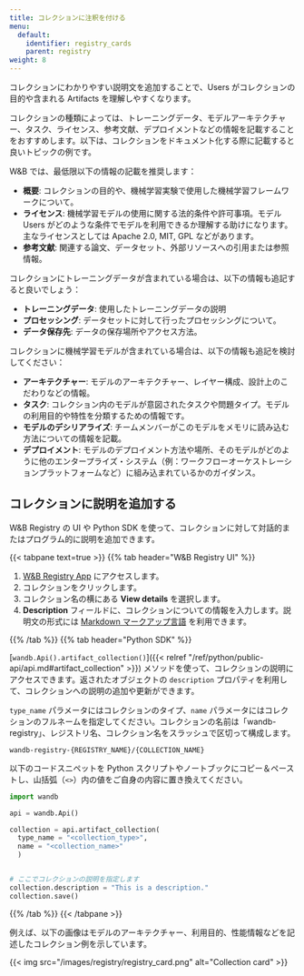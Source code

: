 ```yaml
---
title: コレクションに注釈を付ける
menu:
  default:
    identifier: registry_cards
    parent: registry
weight: 8
---
```


コレクションにわかりやすい説明文を追加することで、Users がコレクションの目的や含まれる Artifacts を理解しやすくなります。

コレクションの種類によっては、トレーニングデータ、モデルアーキテクチャー、タスク、ライセンス、参考文献、デプロイメントなどの情報を記載することをおすすめします。以下は、コレクションをドキュメント化する際に記載すると良いトピックの例です。

W&B では、最低限以下の情報の記載を推奨します：
* **概要**: コレクションの目的や、機械学習実験で使用した機械学習フレームワークについて。
* **ライセンス**: 機械学習モデルの使用に関する法的条件や許可事項。モデル Users がどのような条件でモデルを利用できるか理解する助けになります。主なライセンスとしては Apache 2.0, MIT, GPL などがあります。
* **参考文献**: 関連する論文、データセット、外部リソースへの引用または参照情報。

コレクションにトレーニングデータが含まれている場合は、以下の情報も追記すると良いでしょう：
* **トレーニングデータ**: 使用したトレーニングデータの説明
* **プロセッシング**: データセットに対して行ったプロセッシングについて。
* **データ保存先**: データの保存場所やアクセス方法。

コレクションに機械学習モデルが含まれている場合は、以下の情報も追記を検討してください：
* **アーキテクチャー**: モデルのアーキテクチャー、レイヤー構成、設計上のこだわりなどの情報。
* **タスク**: コレクション内のモデルが意図されたタスクや問題タイプ。モデルの利用目的や特性を分類するための情報です。
* **モデルのデシリアライズ**: チームメンバーがこのモデルをメモリに読み込む方法についての情報を記載。
* **デプロイメント**: モデルのデプロイメント方法や場所、そのモデルがどのように他のエンタープライズ・システム（例：ワークフローオーケストレーションプラットフォームなど）に組み込まれているかのガイダンス。

## コレクションに説明を追加する

W&B Registry の UI や Python SDK を使って、コレクションに対して対話的またはプログラム的に説明を追加できます。

{{< tabpane text=true >}}
  {{% tab header="W&B Registry UI" %}}
1. [W&B Registry App](https://wandb.ai/registry/) にアクセスします。
2. コレクションをクリックします。
3. コレクション名の横にある **View details** を選択します。
4. **Description** フィールドに、コレクションについての情報を入力します。説明文の形式には [Markdown マークアップ言語](https://www.markdownguide.org/) を利用できます。

  {{% /tab %}}
  {{% tab header="Python SDK" %}}

[`wandb.Api().artifact_collection()`]({{< relref "/ref/python/public-api/api.md#artifact_collection" >}}) メソッドを使って、コレクションの説明にアクセスできます。返されたオブジェクトの `description` プロパティを利用して、コレクションへの説明の追加や更新ができます。

`type_name` パラメータにはコレクションのタイプ、`name` パラメータにはコレクションのフルネームを指定してください。コレクションの名前は「wandb-registry」、レジストリ名、コレクション名をスラッシュで区切って構成します。

```text
wandb-registry-{REGISTRY_NAME}/{COLLECTION_NAME}
```

以下のコードスニペットを Python スクリプトやノートブックにコピー＆ペーストし、山括弧（`<>`）内の値をご自身の内容に置き換えてください。

```python
import wandb

api = wandb.Api()

collection = api.artifact_collection(
  type_name = "<collection_type>", 
  name = "<collection_name>"
  )


# ここでコレクションの説明を指定します
collection.description = "This is a description."
collection.save()  
```  
  {{% /tab %}}
{{< /tabpane >}}

例えば、以下の画像はモデルのアーキテクチャー、利用目的、性能情報などを記述したコレクション例を示しています。

{{< img src="/images/registry/registry_card.png" alt="Collection card" >}}